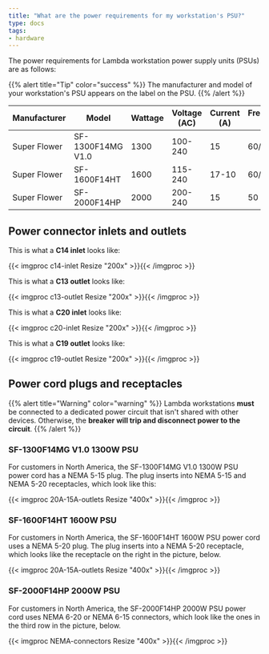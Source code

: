 ```yaml
---
title: "What are the power requirements for my workstation's PSU?"
type: docs
tags:
- hardware
---
```


The power requirements for Lambda workstation power supply units (PSUs) are as
follows:

{{% alert title="Tip" color="success" %}}
The manufacturer and model of your workstation's PSU appears on the label on
the PSU.
{{% /alert %}}

| Manufacturer | Model             | Wattage | Voltage (AC) | Current (A) | Frequency (Hz) | Inlet/Outlet |
|--------------|-------------------|---------|--------------|-------------|----------------|--------------|
| Super Flower | SF-1300F14MG V1.0 | 1300    | 100-240      | 15          | 60/50          | C14/C13      |
| Super Flower | SF-1600F14HT      | 1600    | 115-240      | 17-10       | 60/50          | C20/C19      |
| Super Flower | SF-2000F14HP      | 2000    | 200-240      | 15          | 50             | C20/C19      |

## Power connector inlets and outlets

This is what a **C14 inlet** looks like:

{{< imgproc c14-inlet Resize "200x" >}}{{< /imgproc >}}

This is what a **C13 outlet** looks like:

{{< imgproc c13-outlet Resize "200x" >}}{{< /imgproc >}}

This is what a **C20 inlet** looks like:

{{< imgproc c20-inlet Resize "200x" >}}{{< /imgproc >}}

This is what a **C19 outlet** looks like:

{{< imgproc c19-outlet Resize "200x" >}}{{< /imgproc >}}

## Power cord plugs and receptacles

{{% alert title="Warning" color="warning" %}}
Lambda workstations **must** be connected to a dedicated power circuit that
isn't shared with other devices. Otherwise, the **breaker will trip and
disconnect power to the circuit**.
{{% /alert %}}

### SF-1300F14MG V1.0 1300W PSU

For customers in North America, the SF-1300F14MG V1.0 1300W PSU power cord has
a NEMA 5-15 plug. The plug inserts into NEMA 5-15 and NEMA 5-20 receptacles,
which look like this:

{{< imgproc 20A-15A-outlets Resize "400x" >}}{{< /imgproc >}}

### SF-1600F14HT 1600W PSU

For customers in North America, the SF-1600F14HT 1600W PSU power cord uses a
NEMA 5-20 plug. The plug inserts into a NEMA 5-20 receptacle, which looks like
the receptacle on the right in the picture, below.

{{< imgproc 20A-15A-outlets Resize "400x" >}}{{< /imgproc >}}

### SF-2000F14HP 2000W PSU

For customers in North America, the SF-2000F14HP 2000W PSU power cord uses
NEMA 6-20 or NEMA 6-15 connectors, which look like the ones in the third row
in the picture, below.

{{< imgproc NEMA-connectors Resize "400x" >}}{{< /imgproc >}}
